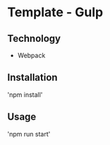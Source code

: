 # Template - Gulp

## Technology

- Webpack

## Installation

'npm install'

## Usage

'npm run start'